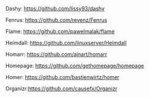
Dashy: https://github.com/lissy93/dashy

Fenrus: https://github.com/revenz/Fenrus

Flame: https://github.com/pawelmalak/flame

Heimdall: https://github.com/linuxserver/Heimdall

Homarr: https://github.com/ajnart/homarr

Homepage: https://github.com/gethomepage/homepage

Homer: https://github.com/bastienwirtz/homer

Organizr:https://github.com/causefx/Organizr
